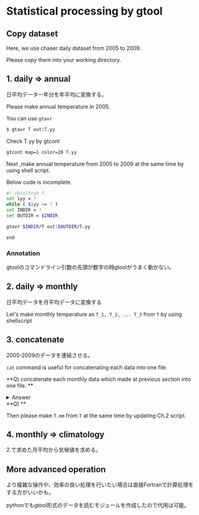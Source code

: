# Statistical processing by gtool

## Copy dataset

Here, we use chaser daily dataset from 2005 to 2009. 

Please copy them into your working directory.

## 1. daily => annual

日平均データ一年分を年平均に変換する。

Please make annual temperature in 2005.

You can use `gtavr`

```bash
$ gtavr T out:T.yy
```

Check T.yy by gtcont

```bash
gtcont map=1 color=20 T.yy
```

Next ,make annual temperature from 2005 to 2009 at the same time by using shell script.

Below code is incomplete.

```bash
#! /bin/tcsh f
set iyy = ?
while ( $iyy <= ? )
set INDIR = ?
set OUTDIR = $INDIR

gtavr $INDIR/T out:$OUTDIR/T.yy 

end
```

### Annotation

gtoolのコマンドライン引数の先頭が数字の時gtoolがうまく動かない。

## 2. daily => monthly

日平均データを月平均データに変換する

Let's make monthly temperature  as  `T_1, T_2, ... T_3` from  `T` by using shellscript



## 3. concatenate

2005-2009のデータを連結させる。



`cat` command is useful for concatenating each data into one file.

**Q) concatenate each monthly data which made at previous section into one file. **

<details>
    <summary>Answer</summary>
    <pre>
    <code>
```bash
$ cat 2005/T 2006/T 2007/T 2008/T 2009/T > T.yy
```
    </code>
    </pre>
</details>
**Q) **

Then please make `T.mm` from `T` at the same time by  updating  Ch.2 script.


## 4. monthly => climatology 

2.で求めた月平均から気候値を求める。

## More advanced operation

より複雑な操作や、効率の良い処理を行いたい場合は直接Fortranで計算処理をする方がいいかも。

pythonでもgtool形式のデータを読むモジュールを作成したので代用は可能。
